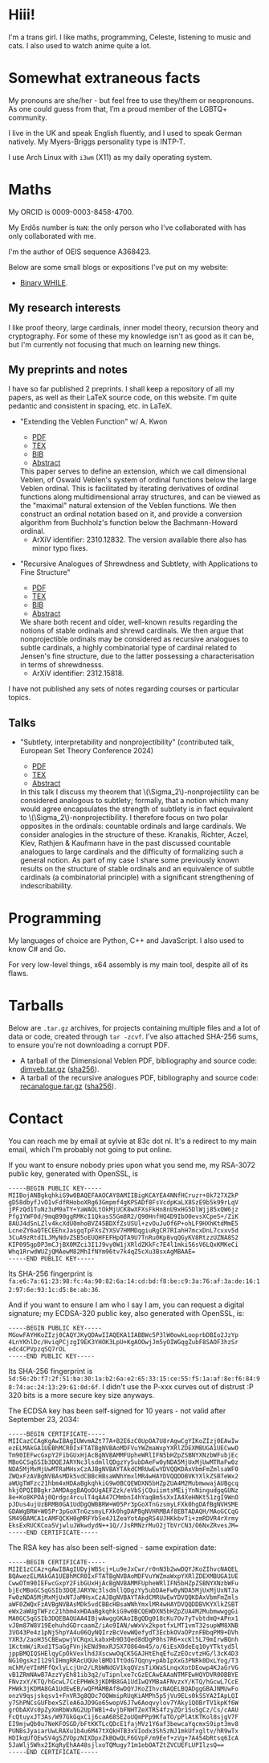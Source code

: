 <!-- MathJax, Bootstrap and jQuery CDNs -->

<script type="text/javascript" src="https://cdnjs.cloudflare.com/ajax/libs/mathjax/2.7.3/MathJax.js?config=TeX-AMS-MML_HTMLorMML"></script>
<script src="https://ajax.googleapis.com/ajax/libs/jquery/3.7.1/jquery.min.js"></script>
<script src="https://maxcdn.bootstrapcdn.com/bootstrap/3.4.1/js/bootstrap.min.js"></script>
<link rel="stylesheet" href="https://maxcdn.bootstrapcdn.com/bootstrap/3.4.1/css/bootstrap.min.css">

# Hiii!

I'm a trans girl. I like maths, programming, Celeste, listening to music and cats. I also used to watch anime quite a lot.

# Somewhat extraneous facts

My pronouns are she/her - but feel free to use they/them or neopronouns. As one could guess from that, I’m a proud member of the LGBTQ+ community.

I live in the UK and speak English fluently, and I used to speak German natively. My Myers-Briggs personality type is INTP-T.

I use Arch Linux with `i3wm` (X11) as my daily operating system.

# Maths

My ORCID is 0009-0003-8458-4700.

My Erdős number is `NaN`: the only person who I've collaborated with has only collaborated with me.

I'm the author of OEIS sequence A368423.

Below are some small blogs or expositions I've put on my website:

- [Binary WHILE](blog/BW.md).

## My research interests

I like proof theory, large cardinals, inner model theory, recursion theory and cryptography. For some of these my knowledge isn't as good as it can be, but I'm currently not focusing that much on learning new things.

## My preprints and notes

I have so far published 2 preprints. I shall keep a repository of all my papers, as well as their LaTeX source code, on this website. I'm quite pedantic and consistent in spacing, etc. in LaTeX.

- "Extending the Veblen Function" w/ A. Kwon
  - [PDF](papers/DimVeb/Dimensional_Veblen.pdf)
  - [TEX](papers/DimVeb/main.tex)
  - [BIB](papers/DimVeb/main.bib)
  - <a data-toggle="collapse" href="#collapseAbstract1" role="button" aria-expanded="false" aria-controls="collapseAbstract1">Abstract</a>

  <div class="collapse" id="collapseAbstract1">

  <div class="card card-body">
    This paper serves to define an extension, which we call dimensional Veblen, of Oswald Veblen's system of ordinal functions below the large Veblen ordinal. This is facilitated by iterating derivatives of ordinal functions along multidimensional array structures, and can be viewed as the "maximal" natural extension of the Veblen functions. We then construct an ordinal notation based on it, and provide a conversion algorithm from Buchholz's function below the Bachmann-Howard ordinal.
  </div>
  </div>

  - ArXiV identifier: 2310.12832. The version available there also has minor typo fixes.

- "Recursive Analogues of Shrewdness and Subtlety, with Applications to Fine Structure"
  - [PDF](papers/RecAnalogue/Recursive_Analogues_of_Shrewdness_and_Subtlety__with_Applications_to_Fine_Structure.pdf)
  - [TEX](papers/RecAnalogue/main.tex)
  - [BIB](papers/RecAnalogue/main.bib)
  - <a data-toggle="collapse" href="#collapseAbstract2" role="button" aria-expanded="false" aria-controls="collapseAbstract2">Abstract</a>

  <div class="collapse" id="collapseAbstract2">

  <div class="card card-body">
    We share both recent and older, well-known results regarding the notions of stable ordinals and shrewd cardinals. We then argue that nonprojectible ordinals may be considered as recursive analogues to subtle cardinals, a highly combinatorial type of cardinal related to Jensen's fine structure, due to the latter possessing a characterisation in terms of shrewdnesss.
  </div>
  </div>

  - ArXiV identifier: 2312.15818.

I have not published any sets of notes regarding courses or particular topics.

## Talks

- "Subtlety, interpretability and nonprojectibility" (contributed talk, European Set Theory Conference 2024)
  - [PDF](slides/RecSub/Slides.pdf)
  - [TEX](slides/RecSub/main.tex)
  - <a data-toggle="collapse" href="#collapseAbstract3" role="button" aria-expanded="false" aria-controls="collapseAbstract3">Abstract</a>

  <div class="collapse" id="collapseAbstract3">

  <div class="card card-body">
    In this talk I discuss my theorem that \(\Sigma_2\)-nonprojectility can be considered analogous to subtlety; formally, that a notion which many would agree encapsulates the strength of subtlety is in fact equivalent to \(\Sigma_2\)-nonprojectibility. I therefore focus on two polar opposites in the ordinals: countable ordinals and large cardinals. We consider analogies in the structure of these. Kranakis, Richter, Aczel, Klev, Rathjen & Kaufmann have in the past discussed countable analogues to large cardinals and the difficulty of formalizing such a general notion. As part of my case I share some previously known results on the structure of stable ordinals and an equivalence of subtle cardinals (a combinatorial principle) with a significant strengthening of indescribability.
  </div>
  </div>

# Programming

My languages of choice are Python, C++ and JavaScript. I also used to know C# and Go.

For very low-level things, x64 assembly is my main tool, despite all of its flaws.

# Tarballs

Below are `.tar.gz` archives, for projects containing multiple files and a lot of data or code, created through `tar -zcvf`. I've also attached SHA-256 sums, to ensure you're not downloading a corrupt PDF.

- A tarball of the Dimensional Veblen PDF, bibliography and source code: [dimveb.tar.gz](tarballs/dimveb.tar.gz) ([sha256](sha256sums/dimveb.tar.gz.sha256)).
- A tarball of the recursive analogues PDF, bibliography and source code: [recanalogue.tar.gz](tarballs/recanalogue.tar.gz) ([sha256](sha256sums/recanalogue.tar.gz.sha256)).

# Contact

You can reach me by email at sylvie at 83c dot nl. It's a redirect to my main email, which I'm probably not going to put online.

If you want to ensure nobody pries upon what you send me, my RSA-3072 public key, generated with OpenSSL, is

```
-----BEGIN PUBLIC KEY-----
MIIBojANBgkqhkiG9w0BAQEFAAOCAY8AMIIBigKCAYEA4NNfHCruzr+8k727XZkP
gD58dbyfJvO1vFdfRHoboXRg63Gmpmf4gKPSADf8FsVcdpKaLX8SzE9b5k99rLqV
jPFzQd1TuNz3uM9aTY+YaWAOLtOkMjUCK8wXFXsFkHn8nU9xHG5DlWjj85xQW6jz
Pfg1YWF0d/9mqB90ggRMKcI1QkasS5Gm8R2/Q90HnfHQ4D9IbO0evsXCpeS+/ZiK
8AUJ4dSnLZlv4kcXdU0mhoBVZ45BDXfZsUSUl+zvOuJuOf6P+ohLF9HXhKtdMmE5
LcneZY6aQTECEEhxJasgqTpFXsZYXSV7HMMDqgiuRgCR7RIahH7mcxDnL7cxxv5d
3CuA9zRtdILJMyNdvZSB5oEUQHFEFHpQTA9U7TnRu0Kp8vqQGyKV8RtzzUZNA8S2
KIP095gpDP3mCJjBX0MZci3I1J9vy0W1jXRldZKkFc7E4l1mki56sV6LQxKMKeCi
Whq1RrwdWUZjQMAewM82MhIfNYm96tv7k4qZ5cXu3BsxAgMBAAE=
-----END PUBLIC KEY-----
```

Its SHA-256 fingerprint is `fa:e6:7a:61:23:98:fc:4a:90:82:6a:14:cd:bd:f8:be:c9:3a:76:af:3a:de:16:12:97:6e:93:1c:d5:8e:ab:36`.

And if you want to ensure I am who I say I am, you can request a digital signature; my ECDSA-320 public key, also generated with OpenSSL, is:

```
-----BEGIN PUBLIC KEY-----
MGowFAYHKoZIzj0CAQYJKyQDAwIIAQEKA1IABBWc5P3lW0owkLooprbDBIo2JzYp
4LnYKhlDc/HviqPCjzgI9EK3YHOK3LpU+KgAOOwjJm5yOIWGqgZubF8SAOF3hzSr
edc4CPVpzqSQ7rOL
-----END PUBLIC KEY-----
```

Its SHA-256 fingerprint is `5d:56:2b:f7:2f:51:ba:30:1a:b2:6a:e2:65:33:15:ce:55:f5:1a:af:8e:f6:84:98:74:ac:24:13:29:61:0d:6f`. I didn't use the P-xxx curves out of distrust :P 320 bits is a more secure key size anyways.

The ECDSA key has been self-signed for 10 years - not valid after September 23, 2034:

```
-----BEGIN CERTIFICATE-----
MIICazCCAgKgAwIBAgIUWvmAZt77A+B2E6zC0UpOA7U8rAgwCgYIKoZIzj0EAwIw
ezELMAkGA1UEBhMCR0IxFTATBgNVBAoMDFVuYWZmaWxpYXRlZDEXMBUGA1UECwwO
Tm90IEFwcGxpY2FibGUxHjAcBgNVBAMMFUpheWRlIFN5bHZpZSBNYXNzbWFubjEc
MBoGCSqGSIb3DQEJARYNc3lsdmllQDgzYy5ubDAeFw0yNDA5MjUxMjUwMTRaFw0z
NDA5MjMxMjUwMTRaMHsxCzAJBgNVBAYTAkdCMRUwEwYDVQQKDAxVbmFmZmlsaWF0
ZWQxFzAVBgNVBAsMDk5vdCBBcHBsaWNhYmxlMR4wHAYDVQQDDBVKYXlkZSBTeWx2
aWUgTWFzc21hbm4xHDAaBgkqhkiG9w0BCQEWDXN5bHZpZUA4M2MubmwwajAUBgcq
hkjOPQIBBgkrJAMDAggBAQoDUgAEFZzk/eVbSjCQuiimtsMEijYnNingudgqGUNz
8e+Ko8KPOAj0Qrdgc4rculT4qAA47CMmbnI4hYaqBm5sXxIA4XeHNKt51zgI9WnO
pJDus4ujUzBRMB0GA1UdDgQWBBRW+W05Pr3pGoXTnGzsmyLFXk0hgDAfBgNVHSME
GDAWgBRW+W05Pr3pGoXTnGzsmyLFXk0hgDAPBgNVHRMBAf8EBTADAQH/MAoGCCqG
SM49BAMCA1cAMFQCKH0gMRFYbSe4J1ZeaYotApgRS4UJHKkbvTi+zmRDVR4rXrmy
EksExRUCKCoa5VjwluJWkwdydN++1Q//JsRMNzrMuO2jTbVrCN3/O6NxZRvesJM=
-----END CERTIFICATE-----
```

The RSA key has also been self-signed - same expiration date:

```
-----BEGIN CERTIFICATE-----
MIIE1zCCAz+gAwIBAgIUDyjWBScj+Lu9eJxCwr/r0nN3b2wwDQYJKoZIhvcNAQEL
BQAwezELMAkGA1UEBhMCR0IxFTATBgNVBAoMDFVuYWZmaWxpYXRlZDEXMBUGA1UE
CwwOTm90IEFwcGxpY2FibGUxHjAcBgNVBAMMFUpheWRlIFN5bHZpZSBNYXNzbWFu
bjEcMBoGCSqGSIb3DQEJARYNc3lsdmllQDgzYy5ubDAeFw0yNDA5MjUxMjUxNTJa
Fw0zNDA5MjMxMjUxNTJaMHsxCzAJBgNVBAYTAkdCMRUwEwYDVQQKDAxVbmFmZmls
aWF0ZWQxFzAVBgNVBAsMDk5vdCBBcHBsaWNhYmxlMR4wHAYDVQQDDBVKYXlkZSBT
eWx2aWUgTWFzc21hbm4xHDAaBgkqhkiG9w0BCQEWDXN5bHZpZUA4M2MubmwwggGi
MA0GCSqGSIb3DQEBAQUAA4IBjwAwggGKAoIBgQDg018cKu7Ov7yTvbtdmQ+APnx1
vJ8m87W8V19EehuhdGDrcaamZ/iAo9IAN/wWxVx2kpotfxLMT1vmT32supWM8XNB
3VO43Pe4z1pNj5hpYA4u06QyNQIrzBcVewWQefydT3EcbkOVaOPznFBbqPM9+DVh
YXR3/2aoH3SCBEwpwjVCRqxLkabxHb9D3Qed8dDgP0hs7R6+xcKl5L79mIrwBQnh
1KctmW/iRxd1TSaGgFVnjkENd9mxRJSX7O864m45/o/6iEsX0deEq10yYTktyd5l
jppBMQIQSHElqyCpOkVexlhdJXscwwOqCK5GAJHtEhqEfuZzEOcvtzHG/l3cK4D3
NG10gskzI129lIHmgRRAcUQUelBMD1TtOdG7Qqny+pAbIpXxG3PNRk0DxLYog/T3
mCkM/eYImMFfQxlyLcjUn2/LRbWNdGV1kqQVzsTiXWaSLnqxXotDEowp4KJaGrVG
vB1ZRmNAwB7AzzYyEh81ib3q2/uTipnlxe7cGzECAwEAAaNTMFEwHQYDVR0OBBYE
FNvzxY/KTQ/hGcwL7CcEPHWk3jKDMB8GA1UdIwQYMBaAFNvzxY/KTQ/hGcwL7CcE
PHWk3jKDMA8GA1UdEwEB/wQFMAMBAf8wDQYJKoZIhvcNAQELBQADggGBAJNMUwFo
onzV9qsjskqsv1+FnVR3g8QDc7OQWmipRUqKiAMPh5p5jVu9ELs0kSSYA2IApLQI
y7ShPNCsGUFbexSZleA6aJD9Go65wopV6J7w6Aoqvylov7YAky1QOBrTV1kpKf6W
grObAXVs0pZyXmRbWxNG2UpTWB1+4vjbFNHTZeXTRS4fzyZQr1SuSgCz/Cs/cAAU
FcQtuyxJT3As/W97GkGqxCij6caA68SE2oUQmPPp9KfaTO/pPlAtKTKol8sjgV7F
EI9mjwQb0u7NeKFOSGD/bFtKKTLcQDcE1fajMVz1Y6af3bewcaYqcmxS9ipt3mv8
PUNBsJyaiarUwLRAXu1b4u6M47tXQkHTB3xVIodx3Sh5zNJ1mkUfxgltv/hR9wTx
HDIkqUfQEwSV4gSZVOpzNIXDpxZkBQwQLF6GVpF/m9Eef+zVg+7A454bRtsq6IcA
5JaWlj5Whx2IKqRyEhAA48sjlxoTQMugy71m1ebOATZtZVCUEFLUPIlzsQ==
-----END CERTIFICATE-----
```
